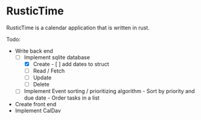# RusticTime
RusticTime is a calendar application that is written in rust. 

Todo:
* Write back end
  - [ ] Implement sqlite database
      - [X] Create
            - [ ] add dates to struct
      - [ ] Read / Fetch
      - [ ] Update
      - [ ] Delete
  - [ ] Implement Event sorting / prioritizing algorithm
        - Sort by priority and due date
        - Order tasks in a list
* Create front end
* Implement CalDav

